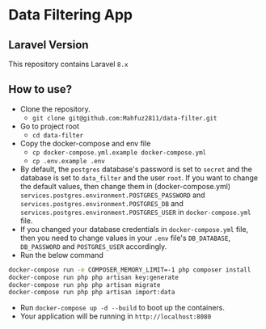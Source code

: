 # Data Filtering App

## Laravel Version
This repository contains Laravel `8.x`

## How to use?
- Clone the repository.
    - `git clone git@github.com:Mahfuz2811/data-filter.git`
- Go to project root
    - `cd data-filter`
- Copy the docker-compose and env file
    - `cp docker-compose.yml.example docker-compose.yml`
    - `cp .env.example .env`
- By default, the `postgres` database's password is set to `secret` and the database is set to `data_filter` and the user `root`. If you want to
  change the default values, then change them in (docker-compose.yml) `services.postgres.environment.POSTGRES_PASSWORD`
  and `services.postgres.environment.POSTGRES_DB` and `services.postgres.environment.POSTGRES_USER` in `docker-compose.yml` file.
- If you changed your database credentials in `docker-compose.yml` file, then you need to change values in your `.env`
  file's `DB_DATABASE`, `DB_PASSWORD` and `POSTGRES_USER` accordingly.
- Run the below command

```bash
docker-compose run -e COMPOSER_MEMORY_LIMIT=-1 php composer install
docker-compose run php php artisan key:generate
docker-compose run php php artisan migrate
docker-compose run php php artisan import:data
```

- Run `docker-compose up -d --build` to boot up the containers.
- Your application will be running in `http://localhost:8080`
